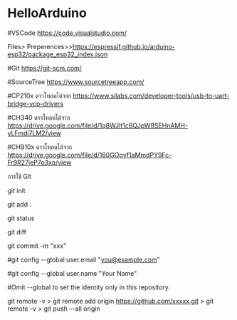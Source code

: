 # HelloArduino

#VSCode https://code.visualstudio.com/

Files> Preperences>>https://espressif.github.io/arduino-esp32/package_esp32_index.json

#Git https://git-scm.com/

#SourceTree https://www.sourcetreeapp.com/

#CP210x ดาวโหลดได้จาก https://www.silabs.com/developer-tools/usb-to-uart-bridge-vcp-drivers

#CH340 ดาวโหลดได้จาก https://drive.google.com/file/d/1q8WJlt1c6QJpW9SEHnAMH-yLFmdi7LM2/view

#CH910x ดาวโหลดได้จาก https://drive.google.com/file/d/160GOqyf1aMmdPY9Fc-Fr9R27jeP7o3xq/view

การใช้ Git

git init

git add .

git status

git diff

git commit -m "xxx"

#git config --global user.email "you@example.com"

#git config --global user.name "Your Name"

#Omit --global to set the identity only in this repository.


git remote -v > git remote add origin https://github.com/xxxxx.git > git remote -v > git push –-all origin
